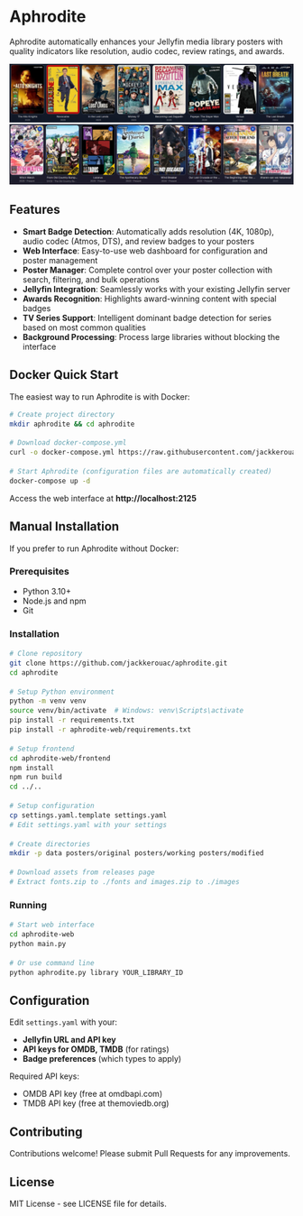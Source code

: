 # Aphrodite

Aphrodite automatically enhances your Jellyfin media library posters with quality indicators like resolution, audio codec, review ratings, and awards.

![Example Image](https://github.com/jackkerouac/aphrodite/blob/main/example01.png)
![Example Image](https://github.com/jackkerouac/aphrodite/blob/main/example02.png)

## Features

- **Smart Badge Detection**: Automatically adds resolution (4K, 1080p), audio codec (Atmos, DTS), and review badges to your posters
- **Web Interface**: Easy-to-use web dashboard for configuration and poster management
- **Poster Manager**: Complete control over your poster collection with search, filtering, and bulk operations
- **Jellyfin Integration**: Seamlessly works with your existing Jellyfin server
- **Awards Recognition**: Highlights award-winning content with special badges
- **TV Series Support**: Intelligent dominant badge detection for series based on most common qualities
- **Background Processing**: Process large libraries without blocking the interface

## Docker Quick Start

The easiest way to run Aphrodite is with Docker:

```bash
# Create project directory
mkdir aphrodite && cd aphrodite

# Download docker-compose.yml
curl -o docker-compose.yml https://raw.githubusercontent.com/jackkerouac/aphrodite/main/docker-compose.yml

# Start Aphrodite (configuration files are automatically created)
docker-compose up -d
```

Access the web interface at **http://localhost:2125**

## Manual Installation

If you prefer to run Aphrodite without Docker:

### Prerequisites
- Python 3.10+
- Node.js and npm
- Git

### Installation
```bash
# Clone repository
git clone https://github.com/jackkerouac/aphrodite.git
cd aphrodite

# Setup Python environment
python -m venv venv
source venv/bin/activate  # Windows: venv\Scripts\activate
pip install -r requirements.txt
pip install -r aphrodite-web/requirements.txt

# Setup frontend
cd aphrodite-web/frontend
npm install
npm run build
cd ../..

# Setup configuration
cp settings.yaml.template settings.yaml
# Edit settings.yaml with your settings

# Create directories
mkdir -p data posters/original posters/working posters/modified

# Download assets from releases page
# Extract fonts.zip to ./fonts and images.zip to ./images
```

### Running
```bash
# Start web interface
cd aphrodite-web
python main.py

# Or use command line
python aphrodite.py library YOUR_LIBRARY_ID
```

## Configuration

Edit `settings.yaml` with your:
- **Jellyfin URL and API key**
- **API keys for OMDB, TMDB** (for ratings)
- **Badge preferences** (which types to apply)

Required API keys:
- OMDB API key (free at omdbapi.com)
- TMDB API key (free at themoviedb.org)

## Contributing

Contributions welcome! Please submit Pull Requests for any improvements.

## License

MIT License - see LICENSE file for details.
